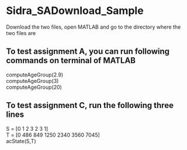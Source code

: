 # Sidra_SADownload_Sample

Download the two files, open MATLAB and go to the directory where the two files are

## To test assignment A, you can run following commands on terminal of MATLAB
computeAgeGroup(2.9)<br>
computeAgeGroup(3)<br>
computeAgeGroup(20)<br>

## To test assignment C, run the following three lines
S = [0 1 2 3 2 3 1]<br>
T = [0 486 849 1250 2340 3560 7045]<br>
acState(S,T)